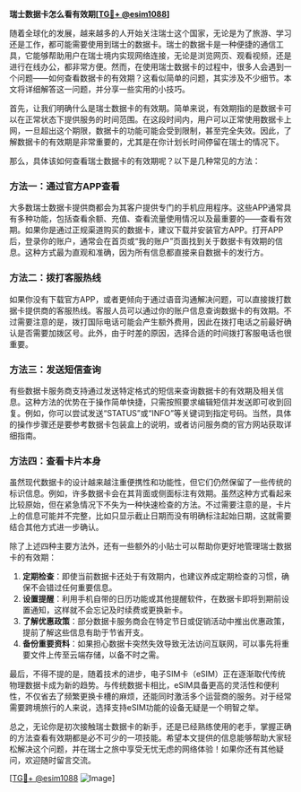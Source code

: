 **瑞士数据卡怎么看有效期[[TG💪+ @esim1088](https://t.me/s/esim1088)]**

随着全球化的发展，越来越多的人开始关注瑞士这个国家，无论是为了旅游、学习还是工作，都可能需要使用到瑞士的数据卡。瑞士的数据卡是一种便捷的通信工具，它能够帮助用户在瑞士境内实现网络连接，无论是浏览网页、观看视频，还是进行在线办公，都非常方便。然而，在使用瑞士数据卡的过程中，很多人会遇到一个问题——如何查看数据卡的有效期？这看似简单的问题，其实涉及不少细节。本文将详细解答这一问题，并分享一些实用的小技巧。

首先，让我们明确什么是瑞士数据卡的有效期。简单来说，有效期指的是数据卡可以在正常状态下提供服务的时间范围。在这段时间内，用户可以正常使用数据卡上网，一旦超出这个期限，数据卡的功能可能会受到限制，甚至完全失效。因此，了解数据卡的有效期是非常重要的，尤其是在你计划长时间停留在瑞士的情况下。

那么，具体该如何查看瑞士数据卡的有效期呢？以下是几种常见的方法：

### 方法一：通过官方APP查看

大多数瑞士数据卡提供商都会为其客户提供专门的手机应用程序。这些APP通常具有多种功能，包括查看余额、充值、查看流量使用情况以及最重要的——查看有效期。如果你是通过正规渠道购买的数据卡，建议下载并安装官方APP。打开APP后，登录你的账户，通常会在首页或“我的账户”页面找到关于数据卡有效期的信息。这种方式最为直观和准确，因为所有信息都直接来自数据卡的发行方。

### 方法二：拨打客服热线

如果你没有下载官方APP，或者更倾向于通过语音沟通解决问题，可以直接拨打数据卡提供商的客服热线。客服人员可以通过你的账户信息查询数据卡的有效期。不过需要注意的是，拨打国际电话可能会产生额外费用，因此在拨打电话之前最好确认是否需要加拨区号。此外，由于时差的原因，选择合适的时间拨打客服电话也很重要。

### 方法三：发送短信查询

有些数据卡服务商支持通过发送特定格式的短信来查询数据卡的有效期及相关信息。这种方法的优势在于操作简单快捷，只需按照要求编辑短信并发送即可收到回复。例如，你可以尝试发送“STATUS”或“INFO”等关键词到指定号码。当然，具体的操作步骤还是要参考数据卡包装盒上的说明，或者访问服务商的官方网站获取详细指南。

### 方法四：查看卡片本身

虽然现代数据卡的设计越来越注重便携性和功能性，但它们仍然保留了一些传统的标识信息。例如，许多数据卡会在其背面或侧面标注有效期。虽然这种方式看起来比较原始，但在紧急情况下不失为一种快速检查的方法。不过需要注意的是，卡片上的信息可能并不完整，比如只显示截止日期而没有明确标注起始日期，这就需要结合其他方式进一步确认。

除了上述四种主要方法外，还有一些额外的小贴士可以帮助你更好地管理瑞士数据卡的有效期：

1. **定期检查**：即使当前数据卡还处于有效期内，也建议养成定期检查的习惯，确保不会错过任何重要信息。
2. **设置提醒**：利用手机自带的日历功能或其他提醒软件，在数据卡即将到期前设置通知，这样就不会忘记及时续费或更换新卡。
3. **了解优惠政策**：部分数据卡服务商会在特定节日或促销活动中推出优惠政策，提前了解这些信息有助于节省开支。
4. **备份重要资料**：如果担心数据卡突然失效导致无法访问互联网，可以事先将重要文件上传至云端存储，以备不时之需。

最后，不得不提的是，随着技术的进步，电子SIM卡（eSIM）正在逐渐取代传统物理数据卡成为新的趋势。与传统数据卡相比，eSIM具备更高的灵活性和便利性，不仅省去了频繁更换卡槽的麻烦，还能同时激活多个运营商的服务。对于经常需要跨境旅行的人来说，选择支持eSIM功能的设备无疑是一个明智之举。

总之，无论你是初次接触瑞士数据卡的新手，还是已经熟练使用的老手，掌握正确的方法查看有效期都是必不可少的一项技能。希望本文提供的信息能够帮助大家轻松解决这个问题，并在瑞士之旅中享受无忧无虑的网络体验！如果你还有其他疑问，欢迎随时留言交流。

[[TG💪+ @esim1088](https://t.me/s/esim1088) ![Image](https://i.postimg.cc/4NQfJmqS/Snipaste-2025-05-13-00-14-12.png)]